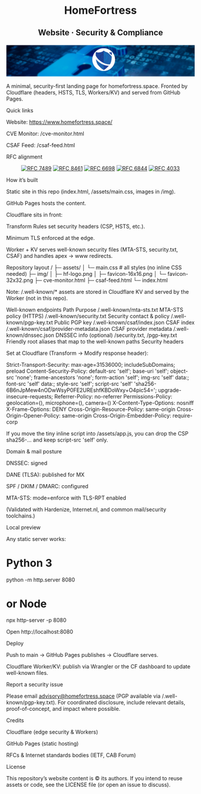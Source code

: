 # <p align="center"> HomeFortress </p>
## <p align="center"> Website · Security & Compliance </p>

<p align="center">
  <img src="https://github.com/RJM-HF/Mail-Security/blob/main/Media/mail-security-banner.png?raw=true" alt="Alt text"/>
</p>











A minimal, security-first landing page for homefortress.space.
Fronted by Cloudflare (headers, HSTS, TLS, Workers/KV) and served from GitHub Pages.

</div>
Quick links

Website: https://www.homefortress.space/

CVE Monitor: /cve-monitor.html

CSAF Feed: /csaf-feed.html

RFC alignment
<p align="center"> <a href="https://www.rfc-editor.org/rfc/rfc7489"><img alt="RFC 7489" src="https://img.shields.io/badge/RFC%207489-DMARC-0ea5e9"></a> <a href="https://www.rfc-editor.org/rfc/rfc8461"><img alt="RFC 8461" src="https://img.shields.io/badge/RFC%208461-MTA--STS-22c55e"></a> <a href="https://www.rfc-editor.org/rfc/rfc6698"><img alt="RFC 6698" src="https://img.shields.io/badge/RFC%206698-DANE-16a34a"></a> <a href="https://www.rfc-editor.org/rfc/rfc6844"><img alt="RFC 6844" src="https://img.shields.io/badge/RFC%206844-CAA-f59e0b"></a> <a href="https://www.rfc-editor.org/rfc/rfc4033"><img alt="RFC 4033" src="https://img.shields.io/badge/RFC%204033-DNSSEC-8b5cf6"></a> </p>
How it’s built

Static site in this repo (index.html, /assets/main.css, images in /img).

GitHub Pages hosts the content.

Cloudflare sits in front:

Transform Rules set security headers (CSP, HSTS, etc.).

Minimum TLS enforced at the edge.

Worker + KV serves well-known security files (MTA-STS, security.txt, CSAF) and handles apex → www redirects.

Repository layout
/
├─ assets/
│  └─ main.css                 # all styles (no inline CSS needed)
├─ img/
│  ├─ hf-logo.png
│  ├─ favicon-16x16.png
│  └─ favicon-32x32.png
├─ cve-monitor.html
├─ csaf-feed.html
└─ index.html


Note: /.well-known/* assets are stored in Cloudflare KV and served by the Worker (not in this repo).

Well-known endpoints
Path	Purpose
/.well-known/mta-sts.txt	MTA-STS policy (HTTPS)
/.well-known/security.txt	Security contact & policy
/.well-known/pgp-key.txt	Public PGP key
/.well-known/csaf/index.json	CSAF index
/.well-known/csaf/provider-metadata.json	CSAF provider metadata
/.well-known/dnssec.json	DNSSEC info (optional)
/security.txt, /pgp-key.txt	Friendly root aliases that map to the well-known paths
Security headers

Set at Cloudflare (Transform → Modify response header):

Strict-Transport-Security: max-age=31536000; includeSubDomains; preload
Content-Security-Policy: default-src 'self'; base-uri 'self'; object-src 'none'; frame-ancestors 'none'; form-action 'self'; img-src 'self' data:; font-src 'self' data:; style-src 'self'; script-src 'self' 'sha256-6B6nJpMew4nODwWsyP0FE2UREshfKBDoWxy+O4pic54='; upgrade-insecure-requests;
Referrer-Policy: no-referrer
Permissions-Policy: geolocation=(), microphone=(), camera=()
X-Content-Type-Options: nosniff
X-Frame-Options: DENY
Cross-Origin-Resource-Policy: same-origin
Cross-Origin-Opener-Policy: same-origin
Cross-Origin-Embedder-Policy: require-corp


If you move the tiny inline script into /assets/app.js, you can drop the CSP sha256-… and keep script-src 'self' only.

Domain & mail posture

DNSSEC: signed

DANE (TLSA): published for MX

SPF / DKIM / DMARC: configured

MTA-STS: mode=enforce with TLS-RPT enabled

(Validated with Hardenize, Internet.nl, and common mail/security toolchains.)

Local preview

Any static server works:

# Python 3
python -m http.server 8080

# or Node
npx http-server -p 8080


Open http://localhost:8080

Deploy

Push to main → GitHub Pages publishes → Cloudflare serves.

Cloudflare Worker/KV: publish via Wrangler or the CF dashboard to update well-known files.

Report a security issue

Please email advisory@homefortress.space
 (PGP available via /.well-known/pgp-key.txt).
For coordinated disclosure, include relevant details, proof-of-concept, and impact where possible.

Credits

Cloudflare (edge security & Workers)

GitHub Pages (static hosting)

RFCs & Internet standards bodies (IETF, CAB Forum)

License

This repository’s website content is © its authors.
If you intend to reuse assets or code, see the LICENSE file (or open an issue to discuss).
